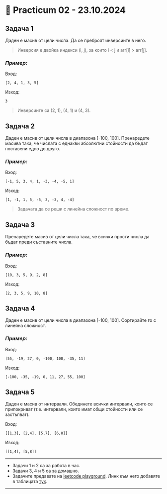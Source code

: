 # 📝 Practicum 02 - 23.10.2024

## Задача 1

Даден е масив от цели числа. Да се преброят инверсиите в него.

> Инверсия е двойка индекси (i, j), за които i < j и arr[i] > arr[j].

### ***Пример:***

Вход:
```
[2, 4, 1, 3, 5]
```

Изход:
```
3
```
> Инверсиите са (2, 1), (4, 1) и (4, 3).

## Задача 2

Даден е масив от цели числа в диапазона [-100, 100]. Пренаредете масива така, че числата с еднакви абсолютни стойности да бъдат поставени едно до друго.

### ***Пример:***

Вход:
```
[-1, 5, 3, 4, 1, -3, -4, -5, 1]
```

Изход:
```
[1, -1, 1, 5, -5, 3, -3, 4, -4]
```

> Задачата да се реши с линейна сложност по време.

## Задача 3

Пренаредете масив от цели числа така, че всички прости числа да бъдат преди съставните числа.

### ***Пример:***

Вход:
```
[10, 3, 5, 9, 2, 8]
```

Изход:
```
[2, 3, 5, 9, 10, 8]
```

## Задача 4

Даден е масив от цели числа в диапазона [-100, 100]. Сортирайте го с линейна сложност.

### ***Пример:***

Вход:
```
[55, -19, 27, 0, -100, 100, -35, 11]
```

Изход:
```
[-100, -35, -19, 0, 11, 27, 55, 100]
```

## Задача 5

Даден е масив от интервали. Обединете всички интервали, които се припокриват (т.е. интервали, които имат общи стойности или се застъпват).


Вход:
```
[[1,3], [2,4], [5,7], [6,8]]
```

Изход:
```
[[1,4], [5,8]]
```

---
- Задачи 1 и 2 са за работа в час.
- Задачи 3, 4 и 5 са за домашно.
- Задачите предавате на [leetcode playground](https://leetcode.com/playground/). Линк към него добавяте в таблицата [тук](https://docs.google.com/spreadsheets/d/1DnGgkL0liCVgrbdcIii7qUgNJpZoKc5cztFka8kw8m4/edit?gid=0#gid=0).
---
